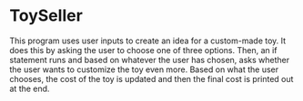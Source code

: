 # ToySeller
This program uses user inputs to create an idea for a custom-made toy.
It does this by asking the user to choose one of three options. Then, an if statement runs and based on whatever the user has chosen, asks whether the user wants to customize the toy even more.
Based on what the user chooses, the cost of the toy is updated and then the final cost is printed out at the end.
